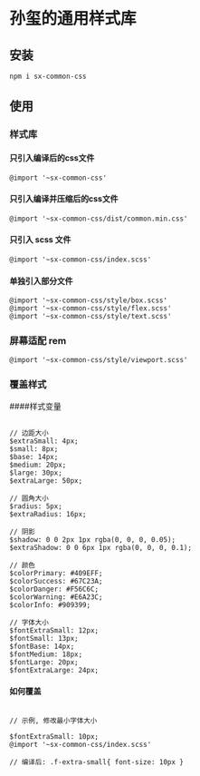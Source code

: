 # 孙玺的通用样式库

## 安装

````
npm i sx-common-css
````

## 使用

### 样式库

#### 只引入编译后的css文件
````
@import '~sx-common-css'
````

#### 只引入编译并压缩后的css文件
````
@import '~sx-common-css/dist/common.min.css'
````


#### 只引入 scss 文件
````
@import '~sx-common-css/index.scss'
````

#### 单独引入部分文件
````
@import '~sx-common-css/style/box.scss'
@import '~sx-common-css/style/flex.scss'
@import '~sx-common-css/style/text.scss'
````

### 屏幕适配 rem
````
@import '~sx-common-css/style/viewport.scss'
````

### 覆盖样式

####样式变量
````

// 边距大小
$extraSmall: 4px;
$small: 8px;
$base: 14px;
$medium: 20px;
$large: 30px;
$extraLarge: 50px;

// 圆角大小
$radius: 5px;
$extraRadius: 16px;

// 阴影
$shadow: 0 0 2px 1px rgba(0, 0, 0, 0.05);
$extraShadow: 0 0 6px 1px rgba(0, 0, 0, 0.1);

// 颜色
$colorPrimary: #409EFF;
$colorSuccess: #67C23A;
$colorDanger: #F56C6C;
$colorWarning: #E6A23C;
$colorInfo: #909399;

// 字体大小
$fontExtraSmall: 12px;
$fontSmall: 13px;
$fontBase: 14px;
$fontMedium: 18px;
$fontLarge: 20px;
$fontExtraLarge: 24px;

````

#### 如何覆盖
````

// 示例, 修改最小字体大小

$fontExtraSmall: 10px;
@import '~sx-common-css/index.scss'

// 编译后: .f-extra-small{ font-size: 10px }

````
